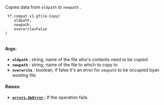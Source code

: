 Copies data from  `oldpath`  to  `newpath` .

```
 tf.compat.v1.gfile.Copy(
    oldpath,
    newpath,
    overwrite=False
)
 
```

#### Args:
- **`oldpath`** : string, name of the file who's contents need to be copied
- **`newpath`** : string, name of the file to which to copy to
- **`overwrite`** : boolean, if false it's an error for  `newpath`  to be occupied byan existing file.


#### Raises:
- **[ `errors.OpError` ](/api_docs/python/tf/errors/OpError)** : If the operation fails.
